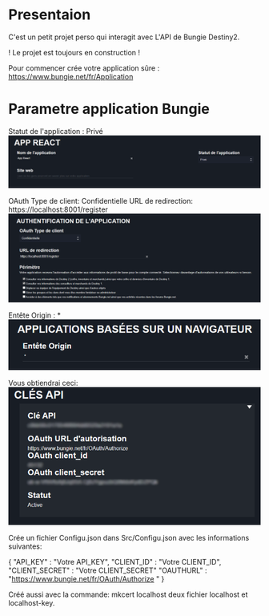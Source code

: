 # Presentaion
C'est un petit projet perso qui interagit avec L'API de Bungie Destiny2.

! Le projet est toujours en construction !

Pour commencer crée votre application sûre : https://www.bungie.net/fr/Application

# Parametre application Bungie
Statut de l'application : Privé
![](./Images/app4.png)

OAuth Type de client: Confidentielle
URL de redirection: https://localhost:8001/register
![](./Images/app2.png)

Entête Origin : *
![](./Images/app.png)

Vous obtiendrai ceci:
![](./Images/app3.png)

Crée un fichier Configu.json dans Src/Configu.json avec les informations suivantes:

{
    "API_KEY" : "Votre API_KEY",
    "CLIENT_ID" : "Votre CLIENT_ID",
    "CLIENT_SECRET" : "Votre CLIENT_SECRET"
    "OAUTHURL" : "https://www.bungie.net/fr/OAuth/Authorize "
}

Créé aussi avec la commande: mkcert localhost deux fichier localhost et localhost-key.
